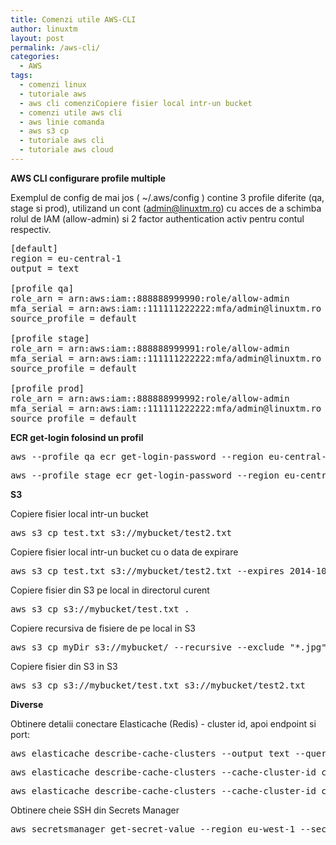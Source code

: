 ```yaml
---
title: Comenzi utile AWS-CLI
author: linuxtm
layout: post
permalink: /aws-cli/
categories:
  - AWS
tags:
  - comenzi linux
  - tutoriale aws
  - aws cli comenziCopiere fisier local intr-un bucket
  - comenzi utile aws cli
  - aws linie comanda
  - aws s3 cp
  - tutoriale aws cli
  - tutoriale aws cloud
---
```

**AWS CLI configurare profile multiple**

Exemplul de config de mai jos ( ~/.aws/config ) contine 3 profile diferite (qa, stage si prod), utilizand un cont (admin@linuxtm.ro) cu acces de a schimba rolul de IAM (allow-admin) si 2 factor authentication activ pentru contul respectiv.

<pre>
[default]
region = eu-central-1
output = text

[profile qa]
role_arn = arn:aws:iam::888888999990:role/allow-admin
mfa_serial = arn:aws:iam::111111222222:mfa/admin@linuxtm.ro
source_profile = default

[profile stage]
role_arn = arn:aws:iam::888888999991:role/allow-admin
mfa_serial = arn:aws:iam::111111222222:mfa/admin@linuxtm.ro
source_profile = default

[profile prod]
role_arn = arn:aws:iam::888888999992:role/allow-admin
mfa_serial = arn:aws:iam::111111222222:mfa/admin@linuxtm.ro
source_profile = default
</pre>

**ECR get-login folosind un profil**
<pre>aws --profile qa ecr get-login-password --region eu-central-1 | docker login --username AWS --password-stdin 444444455555.dkr.ecr.eu-central-1.amazonaws.com</pre>
<pre>aws --profile stage ecr get-login-password --region eu-central-1 | docker login --username AWS --password-stdin 444444455555.dkr.ecr.eu-central-1.amazonaws.com</pre>

**S3**

Copiere fisier local intr-un bucket
<pre>aws s3 cp test.txt s3://mybucket/test2.txt</pre>

Copiere fisier local intr-un bucket cu o data de expirare
<pre>aws s3 cp test.txt s3://mybucket/test2.txt --expires 2014-10-01T20:30:00Z</pre>

Copiere fisier din S3 pe local in directorul curent
<pre>aws s3 cp s3://mybucket/test.txt .</pre>

Copiere recursiva de fisiere de pe local in S3
<pre>aws s3 cp myDir s3://mybucket/ --recursive --exclude "*.jpg"</pre>

Copiere fisier din S3 in S3
<pre>aws s3 cp s3://mybucket/test.txt s3://mybucket/test2.txt</pre>

**Diverse**

Obtinere detalii conectare Elasticache (Redis) - cluster id, apoi endpoint si port:
<pre>aws elasticache describe-cache-clusters --output text --query 'CacheClusters[].CacheClusterId')</pre>
<pre>aws elasticache describe-cache-clusters --cache-cluster-id clusterul-tau-aici --show-cache-node-info --output text --query 'CacheClusters[].CacheNodes[].Endpoint[].Address')</pre>
<pre>aws elasticache describe-cache-clusters --cache-cluster-id clusterul-tau-aici --show-cache-node-info --output text --query 'CacheClusters[].CacheNodes[].Endpoint[].Port')</pre>

Obtinere cheie SSH din Secrets Manager
<pre>aws secretsmanager get-secret-value --region eu-west-1 --secret-id NUME_CHEIE --output=text --query 'SecretString' | sed 's/"//g' | cut -d ':' -f 2 | tr -d '{}' | awk '{$1=$1};1'</pre>
